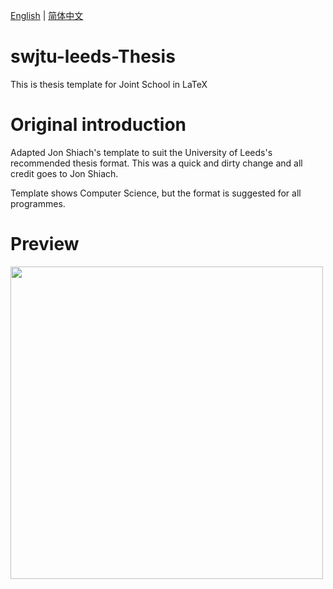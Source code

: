 [English](https://github.com/South-West-Jiaotong-University/swjtu-leeds-Thesis/blob/main/README.md) | [简体中文](https://github.com/South-West-Jiaotong-University/swjtu-leeds-Thesis/blob/main/README-zh.md)

# swjtu-leeds-Thesis
This is thesis template for Joint School in LaTeX

# Original introduction
Adapted Jon Shiach's template to suit the University of Leeds's recommended thesis format. This was a quick and dirty change and all credit goes to Jon Shiach.

Template shows Computer Science, but the format is suggested for all programmes.

# Preview

<img src="https://writelatex.s3.amazonaws.com/published_ver/11956.jpeg?X-Amz-Expires=14400&X-Amz-Date=20220911T050220Z&X-Amz-Algorithm=AWS4-HMAC-SHA256&X-Amz-Credential=AKIAWJBOALPNFPV7PVH5/20220911/us-east-1/s3/aws4_request&X-Amz-SignedHeaders=host&X-Amz-Signature=195c94afad2a9fde5f89a84eeab5bcaf11736fd257befc597443d816655ea533" width="500">
